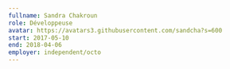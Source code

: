 ```yaml
---
fullname: Sandra Chakroun
role: Développeuse
avatar: https://avatars3.githubusercontent.com/sandcha?s=600
start: 2017-05-10
end: 2018-04-06
employer: independent/octo
---
```

